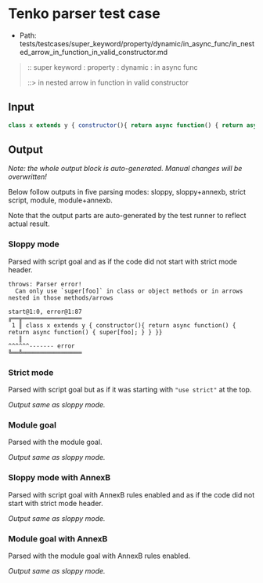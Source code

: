 # Tenko parser test case

- Path: tests/testcases/super_keyword/property/dynamic/in_async_func/in_nested_arrow_in_function_in_valid_constructor.md

> :: super keyword : property : dynamic : in async func
>
> ::> in nested arrow in function in valid constructor

## Input


`````js
class x extends y { constructor(){ return async function() { return async function() { super[foo]; } } }}
`````

## Output

_Note: the whole output block is auto-generated. Manual changes will be overwritten!_

Below follow outputs in five parsing modes: sloppy, sloppy+annexb, strict script, module, module+annexb.

Note that the output parts are auto-generated by the test runner to reflect actual result.

### Sloppy mode

Parsed with script goal and as if the code did not start with strict mode header.

`````
throws: Parser error!
  Can only use `super[foo]` in class or object methods or in arrows nested in those methods/arrows

start@1:0, error@1:87
╔══╦═════════════════
 1 ║ class x extends y { constructor(){ return async function() { return async function() { super[foo]; } } }}
   ║                                                                                        ^^^^^^------- error
╚══╩═════════════════

`````

### Strict mode

Parsed with script goal but as if it was starting with `"use strict"` at the top.

_Output same as sloppy mode._

### Module goal

Parsed with the module goal.

_Output same as sloppy mode._

### Sloppy mode with AnnexB

Parsed with script goal with AnnexB rules enabled and as if the code did not start with strict mode header.

_Output same as sloppy mode._

### Module goal with AnnexB

Parsed with the module goal with AnnexB rules enabled.

_Output same as sloppy mode._

